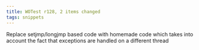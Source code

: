 ```yaml
---
title: WOTest r128, 2 items changed
tags: snippets
---
```


Replace setjmp/longjmp based code with homemade code which takes into account the fact that exceptions are handled on a different thread
